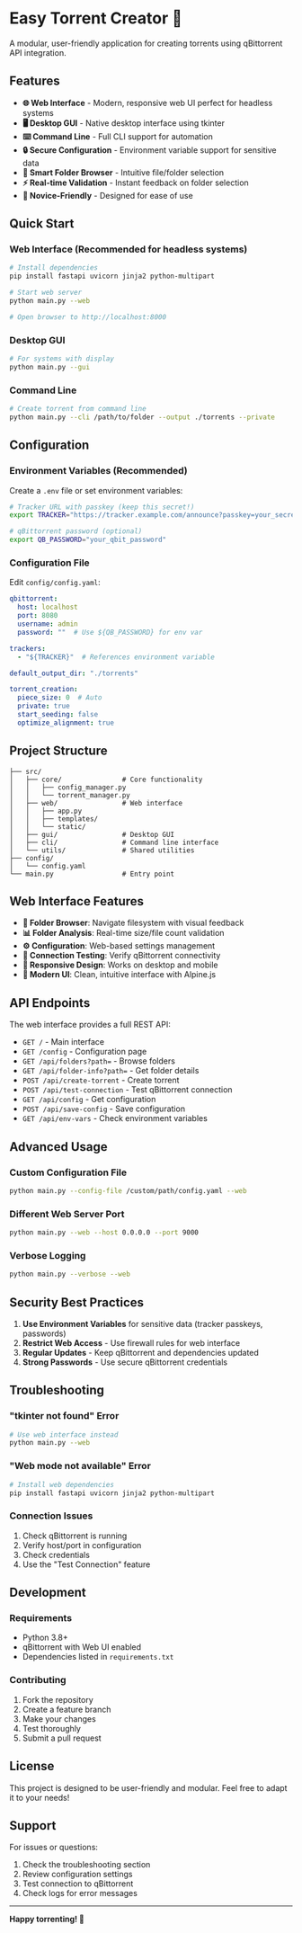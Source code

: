 # Easy Torrent Creator 🚀

A modular, user-friendly application for creating torrents using qBittorrent API integration.

## Features

- **🌐 Web Interface** - Modern, responsive web UI perfect for headless systems
- **🖥️ Desktop GUI** - Native desktop interface using tkinter
- **⌨️ Command Line** - Full CLI support for automation
- **🔒 Secure Configuration** - Environment variable support for sensitive data
- **📁 Smart Folder Browser** - Intuitive file/folder selection
- **⚡ Real-time Validation** - Instant feedback on folder selection
- **🎯 Novice-Friendly** - Designed for ease of use

## Quick Start

### Web Interface (Recommended for headless systems)

```bash
# Install dependencies
pip install fastapi uvicorn jinja2 python-multipart

# Start web server
python main.py --web

# Open browser to http://localhost:8000
```

### Desktop GUI

```bash
# For systems with display
python main.py --gui
```

### Command Line

```bash
# Create torrent from command line
python main.py --cli /path/to/folder --output ./torrents --private
```

## Configuration

### Environment Variables (Recommended)

Create a `.env` file or set environment variables:

```bash
# Tracker URL with passkey (keep this secret!)
export TRACKER="https://tracker.example.com/announce?passkey=your_secret_key"

# qBittorrent password (optional)
export QB_PASSWORD="your_qbit_password"
```

### Configuration File

Edit `config/config.yaml`:

```yaml
qbittorrent:
  host: localhost
  port: 8080
  username: admin
  password: ""  # Use ${QB_PASSWORD} for env var

trackers:
  - "${TRACKER}"  # References environment variable

default_output_dir: "./torrents"

torrent_creation:
  piece_size: 0  # Auto
  private: true
  start_seeding: false
  optimize_alignment: true
```

## Project Structure

```
├── src/
│   ├── core/               # Core functionality
│   │   ├── config_manager.py
│   │   └── torrent_manager.py
│   ├── web/                # Web interface
│   │   ├── app.py
│   │   ├── templates/
│   │   └── static/
│   ├── gui/                # Desktop GUI
│   ├── cli/                # Command line interface
│   └── utils/              # Shared utilities
├── config/
│   └── config.yaml
└── main.py                 # Entry point
```

## Web Interface Features

- **📂 Folder Browser**: Navigate filesystem with visual feedback
- **📊 Folder Analysis**: Real-time size/file count validation
- **⚙️ Configuration**: Web-based settings management
- **🔗 Connection Testing**: Verify qBittorrent connectivity
- **📱 Responsive Design**: Works on desktop and mobile
- **🎨 Modern UI**: Clean, intuitive interface with Alpine.js

## API Endpoints

The web interface provides a full REST API:

- `GET /` - Main interface
- `GET /config` - Configuration page
- `GET /api/folders?path=` - Browse folders
- `GET /api/folder-info?path=` - Get folder details
- `POST /api/create-torrent` - Create torrent
- `POST /api/test-connection` - Test qBittorrent connection
- `GET /api/config` - Get configuration
- `POST /api/save-config` - Save configuration
- `GET /api/env-vars` - Check environment variables

## Advanced Usage

### Custom Configuration File

```bash
python main.py --config-file /custom/path/config.yaml --web
```

### Different Web Server Port

```bash
python main.py --web --host 0.0.0.0 --port 9000
```

### Verbose Logging

```bash
python main.py --verbose --web
```

## Security Best Practices

1. **Use Environment Variables** for sensitive data (tracker passkeys, passwords)
2. **Restrict Web Access** - Use firewall rules for web interface
3. **Regular Updates** - Keep qBittorrent and dependencies updated
4. **Strong Passwords** - Use secure qBittorrent credentials

## Troubleshooting

### "tkinter not found" Error
```bash
# Use web interface instead
python main.py --web
```

### "Web mode not available" Error
```bash
# Install web dependencies
pip install fastapi uvicorn jinja2 python-multipart
```

### Connection Issues
1. Check qBittorrent is running
2. Verify host/port in configuration
3. Check credentials
4. Use the "Test Connection" feature

## Development

### Requirements
- Python 3.8+
- qBittorrent with Web UI enabled
- Dependencies listed in `requirements.txt`

### Contributing
1. Fork the repository
2. Create a feature branch
3. Make your changes
4. Test thoroughly
5. Submit a pull request

## License

This project is designed to be user-friendly and modular. Feel free to adapt it to your needs!

## Support

For issues or questions:
1. Check the troubleshooting section
2. Review configuration settings
3. Test connection to qBittorrent
4. Check logs for error messages

---

**Happy torrenting! 🌱**
